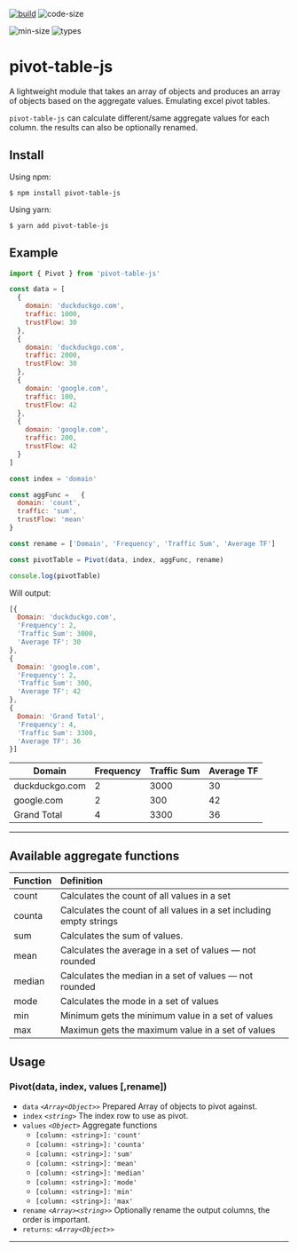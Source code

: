 [![build](https://img.shields.io/travis/alvaro-escalante/pivot-js?style=for-the-badge)](https://app.travis-ci.com/github/alvaro-escalante/pivot-js)
![code-size](https://img.shields.io/github/languages/code-size/alvaro-escalante/pivot-js?style=for-the-badge)

![min-size](https://img.shields.io/bundlephobia/min/pivot-table-js?style=for-the-badge)
![types](https://img.shields.io/npm/types/pivot-table-js?style=for-the-badge)



# pivot-table-js

A lightweight module that takes an array of objects and produces an array of objects based on the aggregate values. Emulating excel pivot tables.

`pivot-table-js` can calculate different/same aggregate values for each column. the results can also be optionally renamed.

## Install

Using npm:

```console
$ npm install pivot-table-js
```

Using yarn:

```console
$ yarn add pivot-table-js
```

## Example

```js
import { Pivot } from 'pivot-table-js'

const data = [
  {
    domain: 'duckduckgo.com',
    traffic: 1000,
    trustFlow: 30
  },
  {
    domain: 'duckduckgo.com',
    traffic: 2000,
    trustFlow: 30
  },
  {
    domain: 'google.com',
    traffic: 100,
    trustFlow: 42
  },
  {
    domain: 'google.com',
    traffic: 200,
    trustFlow: 42
  }
]

const index = 'domain'

const aggFunc =   {
  domain: 'count',
  traffic: 'sum',
  trustFlow: 'mean'
}

const rename = ['Domain', 'Frequency', 'Traffic Sum', 'Average TF']

const pivotTable = Pivot(data, index, aggFunc, rename)

console.log(pivotTable)
```

Will output:

```js
[{
  Domain: 'duckduckgo.com',
  'Frequency': 2,
  'Traffic Sum': 3000,
  'Average TF': 30
},
{
  Domain: 'google.com',
  'Frequency': 2,
  'Traffic Sum': 300,
  'Average TF': 42
},
{
  Domain: 'Grand Total',
  'Frequency': 4,
  'Traffic Sum': 3300,
  'Average TF': 36
}]
```


| Domain         | Frequency | Traffic Sum | Average TF |
| -------------- | ----------| ----------- | ---------- |
| duckduckgo.com | 2         | 3000        | 30         |
| google.com     | 2         | 300         | 42         |
| Grand Total    | 4         | 3300        | 36         |

---

## Available aggregate functions

| Function  | Definition     |
| :-------------- | :-------------------------------------- |
| count  | Calculates the count of all values in a set |
| counta | Calculates the count of all values in a set including empty strings |
| sum    | Calculates the sum of values. |
| mean   | Calculates the average in a set of values — not rounded |
| median | Calculates the median in a set of values — not rounded |
| mode   | Calculates the mode in a set of values |
| min    | Minimum gets the minimum value in a set of values |
| max    | Maximun gets the maximum value in a set of values |
 
## Usage

### Pivot(data, index, values [,rename])

* `data` *`<Array<Object>>`* Prepared Array of objects to pivot against.
* `index` *`<string>`* The index row to use as pivot.
* `values` *`<Object>`* Aggregate functions
  * `[column: <string>]:` `'count'`
  * `[column: <string>]:` `'counta'`
  * `[column: <string>]:` `'sum'` 
  * `[column: <string>]:` `'mean'` 
  * `[column: <string>]:` `'median'` 
  * `[column: <string>]:` `'mode'` 
  * `[column: <string>]:` `'min'`
  * `[column: <string>]:` `'max'`
* `rename` *`<Array><string>>`* Optionally rename the output columns, the order is important.
* `returns`: *`<Array<Object>>`*

---
